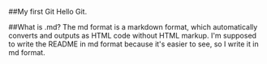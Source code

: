 ##My first Git
Hello Git.

##What is .md?
The md format is a markdown format, which automatically converts and outputs as HTML code without HTML markup.
I'm supposed to write the README in md format because it's easier to see, so I write it in md format.
